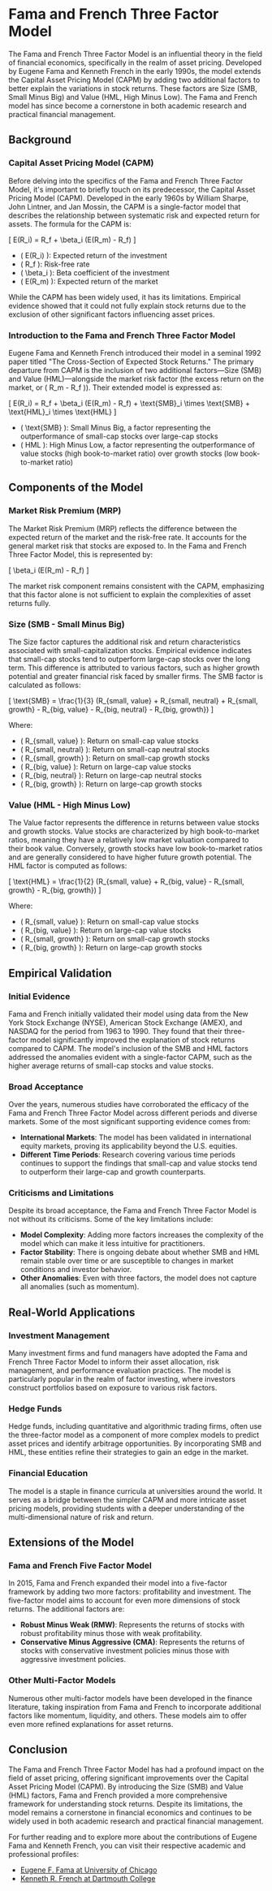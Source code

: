 # Fama and French Three Factor Model

The Fama and French Three Factor Model is an influential theory in the field of financial economics, specifically in the realm of asset pricing. Developed by Eugene Fama and Kenneth French in the early 1990s, the model extends the Capital Asset Pricing Model (CAPM) by adding two additional factors to better explain the variations in stock returns. These factors are Size (SMB, Small Minus Big) and Value (HML, High Minus Low). The Fama and French model has since become a cornerstone in both academic research and practical financial management.

## Background

### Capital Asset Pricing Model (CAPM)

Before delving into the specifics of the Fama and French Three Factor Model, it's important to briefly touch on its predecessor, the Capital Asset Pricing Model (CAPM). Developed in the early 1960s by William Sharpe, John Lintner, and Jan Mossin, the CAPM is a single-factor model that describes the relationship between systematic risk and expected return for assets. The formula for the CAPM is:

\[ E(R_i) = R_f + \beta_i (E(R_m) - R_f) \]

- \( E(R_i) \): Expected return of the investment
- \( R_f \): Risk-free rate
- \( \beta_i \): Beta coefficient of the investment
- \( E(R_m) \): Expected return of the market

While the CAPM has been widely used, it has its limitations. Empirical evidence showed that it could not fully explain stock returns due to the exclusion of other significant factors influencing asset prices.

### Introduction to the Fama and French Three Factor Model

Eugene Fama and Kenneth French introduced their model in a seminal 1992 paper titled "The Cross-Section of Expected Stock Returns." The primary departure from CAPM is the inclusion of two additional factors—Size (SMB) and Value (HML)—alongside the market risk factor (the excess return on the market, or \( R_m - R_f \)). Their extended model is expressed as:

\[ E(R_i) = R_f + \beta_i (E(R_m) - R_f) + \text{SMB}_i \times \text{SMB} + \text{HML}_i \times \text{HML} \]

- \( \text{SMB} \): Small Minus Big, a factor representing the outperformance of small-cap stocks over large-cap stocks
- \( HML \): High Minus Low, a factor representing the outperformance of value stocks (high book-to-market ratio) over growth stocks (low book-to-market ratio)

## Components of the Model

### Market Risk Premium (MRP)

The Market Risk Premium (MRP) reflects the difference between the expected return of the market and the risk-free rate. It accounts for the general market risk that stocks are exposed to. In the Fama and French Three Factor Model, this is represented by:

\[ \beta_i (E(R_m) - R_f) \]

The market risk component remains consistent with the CAPM, emphasizing that this factor alone is not sufficient to explain the complexities of asset returns fully.

### Size (SMB - Small Minus Big)

The Size factor captures the additional risk and return characteristics associated with small-capitalization stocks. Empirical evidence indicates that small-cap stocks tend to outperform large-cap stocks over the long term. This difference is attributed to various factors, such as higher growth potential and greater financial risk faced by smaller firms. The SMB factor is calculated as follows:

\[ \text{SMB} = \frac{1}{3} (R_{small, value} + R_{small, neutral} + R_{small, growth} - R_{big, value} - R_{big, neutral} - R_{big, growth}) \]

Where:
- \( R_{small, value} \): Return on small-cap value stocks
- \( R_{small, neutral} \): Return on small-cap neutral stocks
- \( R_{small, growth} \): Return on small-cap growth stocks
- \( R_{big, value} \): Return on large-cap value stocks
- \( R_{big, neutral} \): Return on large-cap neutral stocks
- \( R_{big, growth} \): Return on large-cap growth stocks

### Value (HML - High Minus Low)

The Value factor represents the difference in returns between value stocks and growth stocks. Value stocks are characterized by high book-to-market ratios, meaning they have a relatively low market valuation compared to their book value. Conversely, growth stocks have low book-to-market ratios and are generally considered to have higher future growth potential. The HML factor is computed as follows:

\[ \text{HML} = \frac{1}{2} (R_{small, value} + R_{big, value} - R_{small, growth} - R_{big, growth}) \]

Where:
- \( R_{small, value} \): Return on small-cap value stocks
- \( R_{big, value} \): Return on large-cap value stocks
- \( R_{small, growth} \): Return on small-cap growth stocks
- \( R_{big, growth} \): Return on large-cap growth stocks

## Empirical Validation

### Initial Evidence

Fama and French initially validated their model using data from the New York Stock Exchange (NYSE), American Stock Exchange (AMEX), and NASDAQ for the period from 1963 to 1990. They found that their three-factor model significantly improved the explanation of stock returns compared to CAPM. The model's inclusion of the SMB and HML factors addressed the anomalies evident with a single-factor CAPM, such as the higher average returns of small-cap stocks and value stocks.

### Broad Acceptance

Over the years, numerous studies have corroborated the efficacy of the Fama and French Three Factor Model across different periods and diverse markets. Some of the most significant supporting evidence comes from:

- **International Markets**: The model has been validated in international equity markets, proving its applicability beyond the U.S. equities.
- **Different Time Periods**: Research covering various time periods continues to support the findings that small-cap and value stocks tend to outperform their large-cap and growth counterparts.

### Criticisms and Limitations

Despite its broad acceptance, the Fama and French Three Factor Model is not without its criticisms. Some of the key limitations include:

- **Model Complexity**: Adding more factors increases the complexity of the model which can make it less intuitive for practitioners.
- **Factor Stability**: There is ongoing debate about whether SMB and HML remain stable over time or are susceptible to changes in market conditions and investor behavior.
- **Other Anomalies**: Even with three factors, the model does not capture all anomalies (such as momentum).

## Real-World Applications

### Investment Management

Many investment firms and fund managers have adopted the Fama and French Three Factor Model to inform their asset allocation, risk management, and performance evaluation practices. The model is particularly popular in the realm of factor investing, where investors construct portfolios based on exposure to various risk factors.

### Hedge Funds

Hedge funds, including quantitative and algorithmic trading firms, often use the three-factor model as a component of more complex models to predict asset prices and identify arbitrage opportunities. By incorporating SMB and HML, these entities refine their strategies to gain an edge in the market.

### Financial Education

The model is a staple in finance curricula at universities around the world. It serves as a bridge between the simpler CAPM and more intricate asset pricing models, providing students with a deeper understanding of the multi-dimensional nature of risk and return.

## Extensions of the Model

### Fama and French Five Factor Model

In 2015, Fama and French expanded their model into a five-factor framework by adding two more factors: profitability and investment. The five-factor model aims to account for even more dimensions of stock returns. The additional factors are:

- **Robust Minus Weak (RMW)**: Represents the returns of stocks with robust profitability minus those with weak profitability.
- **Conservative Minus Aggressive (CMA)**: Represents the returns of stocks with conservative investment policies minus those with aggressive investment policies.

### Other Multi-Factor Models

Numerous other multi-factor models have been developed in the finance literature, taking inspiration from Fama and French to incorporate additional factors like momentum, liquidity, and others. These models aim to offer even more refined explanations for asset returns.

## Conclusion

The Fama and French Three Factor Model has had a profound impact on the field of asset pricing, offering significant improvements over the Capital Asset Pricing Model (CAPM). By introducing the Size (SMB) and Value (HML) factors, Fama and French provided a more comprehensive framework for understanding stock returns. Despite its limitations, the model remains a cornerstone in financial economics and continues to be widely used in both academic research and practical financial management.

For further reading and to explore more about the contributions of Eugene Fama and Kenneth French, you can visit their respective academic and professional profiles:

- [Eugene F. Fama at University of Chicago](https://www.chicagobooth.edu/faculty/directory/f/eugene-f-fama)
- [Kenneth R. French at Dartmouth College](https://faculty.tuck.dartmouth.edu/ken-french/)